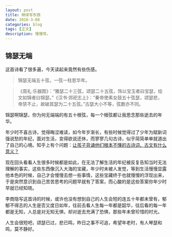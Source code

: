 ```yaml
---
layout: post
title: 继续写东西
date: 2016-3-08
categories: blog
tags: [正文]
description: 慢慢写。
---
```


## 锦瑟无端

这首诗看了很多遍，今天读起来竟然有些伤感。

> 锦瑟无端五十弦，一弦一柱思华年。

> 《周礼·乐器图》：“雅瑟二十三弦，颂瑟二十五弦，饰以宝玉者曰宝瑟，绘文如锦者曰锦瑟。”《汉书·郊祀志上》：“秦帝使素女鼓五十弦瑟，颂瑟悲，帝禁不止，故破其瑟为二十五弦。”古瑟大小不等，弦数亦不同。


锦瑟啊锦瑟，你为何无端端的有五十根弦，每一个根弦都让我思念那些逝去的年华。

年少时不喜古诗，觉得晦涩难读，如今年岁渐长，有些时候觉得过了少年为赋新词强说愁的年纪，面对生活，变得欲说还休，而寥寥几句古诗，似乎简简单单就道出了自己的心境。知乎上有个问题：[让孩子背诵他们根本不懂的古诗词、古文有什么意义？](https://www.zhihu.com/question/25309580/answer/53140316)

现在回头看看人生很多时候都是如此，在无法了解生活的年纪被反复告知当时无法理解的事实，这些东西像沉入大海的宝藏，年少时未被人发觉，等到生活慢慢显露他本色的时候，自己才会慢慢去想一些事情，这些宝藏终于也就慢慢的浮现出来，于是突然意识到自己苦苦思考的问题早就有了答案，而心酸的是这些答案你年少时早就已经知晓。

李商隐写这首诗的时候，或许也没有想到自己的人生会短的连五十年都未曾有，郁郁不得志的人生是否又度日如年，往前去看人生每一年都是韶华，往后看的每一年都是无知，人总是对无知无惧，却对逝去充满了恐惧，那些年未曾珍惜的时光。

人生会很短吧，颂瑟已过，悲已鸣，昨日之事不可追，希望年老时，有人琴瑟和鸣，莫不静好。













